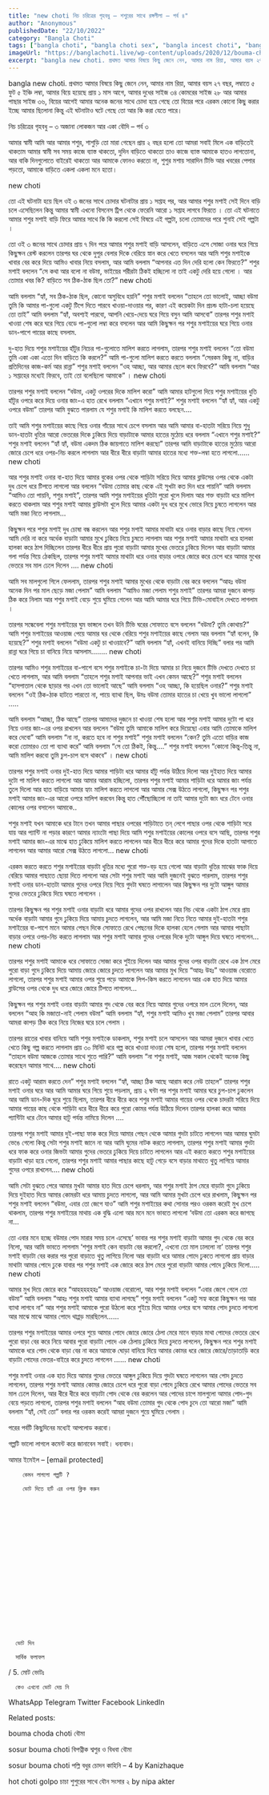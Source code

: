 ```yaml
---
title: "new choti নিচ চরিত্রের গৃহবধু – শশুরের সাথে রঙ্গলীলা – পর্ব ৪"
author: "Anonymous"
publishedDate: "22/10/2022"
category: "Bangla Choti"
tags: ["bangla choti", "bangla choti sex", "bangla incest choti", "bangla porokia choti golpo", "bangla romantic choti", "bouma", "bouma choda choti", "bouma choti", "bouma fuck", "chodon choti", "choti", "choti golpo 2020", "incest choti", "incest choti golpo", "sasur bouma", "sasur bouma choti", "sosur bouma choti", "বাংলা চটি গল্প"]
imageUrl: "https://banglachoti.live/wp-content/uploads/2020/12/bouma-choda-choti-150x150.jpg"
excerpt: "bangla new choti. প্রথমত আমার বিষয়ে কিছু জেনে নেন, আমার নাম রিয়া, আমার বয়স ২৭ বছর, লম্বাতে ৫ ফুট ৫ ইঞ্চি লম্বা, আমার বিয়ে হয়েছে প্রায় ১ মাস আগে, আমার দুধের সাইজ ৩৪ কোমরের সাইজ ২৮ আর আমার পাছার সাইজ ৩৬..."
---
```


bangla new choti. প্রথমত আমার বিষয়ে কিছু জেনে নেন, আমার নাম রিয়া, আমার বয়স ২৭ বছর, লম্বাতে ৫ ফুট ৫ ইঞ্চি লম্বা, আমার বিয়ে হয়েছে প্রায় ১ মাস আগে, আমার দুধের সাইজ ৩৪ কোমরের সাইজ ২৮ আর আমার পাছার সাইজ ৩৬, বিয়ের আগেই আমার অনেক জনের সাথে চোদা হয়ে গেছে তো বিয়ের পরে এরকম কোনো কিছু করার ইচ্ছে আমার ছিলোনা কিন্তু এই ঘটনাটাও ঘটে গেছে তো আর কি করা যেতে পারে।


নিচ চরিত্রের গৃহবধু – ৩ অজানা লোকজন আর একা বৌদি – পর্ব ৩


আমার স্বামী আমি আর আমার শশুর, শাশুড়ি তো মারা গেছেন প্রায় ২ বছর হলো তো আমরা সবাই মিলে এক বাড়িতেই থাকতাম আমার স্বামী সব সময় কাজে ব্যাস্ত থাকতো, দুদিন বাড়িতে থাকতো তাও কাজে ব্যাস্ত আমাকে হাতও লাগতোনা, আর বাকি দিনগুলোতে বাইরেই থাকতো আর আমাকে ফোনও করতো না, শুশুর মশায় সারাদিন টিভি আর খবরের পেপার পড়তো, আমাকে বাড়িতে একলা একলা মনে হতো।


new choti


তো এই ঘটনাটা হয়ে ছিল ওই ৩ জনের সাথে চোদার ঘটনাটার প্রায় ১ সপ্তাহ পর, আর আমার শশুর মশাই সেই দিনে বাড়ি চলে এসেছিলেন কিন্তু আমার স্বামী এখনো বিসনেস ট্রিপ থেকে ফেরেনি আরো ১ সপ্তাহ লাগবে ফিরতে । তো এই ঘটনাতে আমার শশুর মশাই বাড়ি ফিরে আমার সাথে কি কি করলো সেই বিষয়ে এই গল্পটা, চলো তোমাদের পরে শুনাই সেই গল্পটা ।


তো ওই ৩ জনের সাথে চোদার প্রায় ৭ দিন পরে আমার শশুর মশাই বাড়ি আসলেন, বাড়িতে এসে সোজা ওনার ঘরে গিয়ে কিছুক্ষন রেস্ট করলেন তারপর ঘর থেকে দুপুর বেলার দিকে বেরিয়ে স্নান করে খেতে বসলেন আর আমি শশুর মশাইকে খাবার বের করে দিয়ে আমিও খাবার নিয়ে বসলাম, আর আমি বললাম “আপনার এত দিন দেরি হলো কেন ফিরতে?” শশুর মশাই বললেন “সে কথা আর বলো না বউমা, ভাইয়ের শরীরটা ঠিকই হচ্ছিলো না তাই একটু দেরি হয়ে গেলো । আর তোমার খবর কি? বাড়িতে সব ঠিক-ঠাক ছিল তো?” new choti


আমি বললাম “হ্যাঁ, সব ঠিক-ঠাক ছিল, কোনো অসুবিধে হয়নি” শশুর মশাই বললেন “তাহলে তো ভালোই, আচ্ছা বউমা তুমি কি আমার পা-গুলো একটু টিপে দিতে পারবে খাওয়া-দাওয়ার পর, কারণ এই কয়েকটা দিন প্রচন্ড হাটা-চলা হয়েছে তো তাই” আমি বললাম “হ্যাঁ, অবশ্যই পারবো, আপনি খেয়ে-দেয়ে ঘরে গিয়ে বসুন আমি আসবো” তারপর শশুর মশাই খাওয়া শেষ করে ঘরে গিয়ে বেডে পা-গুলো লম্বা করে বসলেন আর আমি কিছুক্ষন পর শশুর মশাইয়ের ঘরে গিয়ে ওনার ডান-পাশে পায়ের কাছে বসলাম.












দু-হাত দিয়ে শশুর মশাইয়ের হাঁটুর নিচের পা-গুলোতে মালিশ করতে লাগলাম, তারপর শশুর মশাই বললেন “তো বউমা তুমি একা একা এতো দিন বাড়িতে কি করলে?” আমি পা-গুলো মালিশ করতে করতে বললাম “সেরকম কিছু না, বাড়ির প্রতিদিনের কাজ-কর্ম আর রান্না” শশুর মশাই বললেন “ওহ আচ্ছা, আর আমার ছেলে কবে ফিরবে?” আমি বললাম “আর ১ সপ্তাহের মধ্যেই ফিরবে, তাই তো বলেছিলো আমাকে” । new choti


তারপর শশুর মশাই বললেন “বউমা, একটু ওপরের দিকে মালিশ করো” আমি আমার হাটগুলো দিয়ে শশুর মশাইয়ের ধুতি হাঁটুর ওপরে করে দিয়ে ওনার জাং-এ হাত রেখে বললাম “এখানে শশুর মশাই?” শশুর মশাই বললেন “হ্যাঁ হ্যাঁ, আর একটু ওপরে বউমা” তারপর আমি বুঝতে পারলাম যে শশুর মশাই কি মালিশ করতে বলছেন….


তাই আমি শশুর মশাইয়ের কাছে গিয়ে ওনার গাঁয়ের সাথে চেপে বসলাম আর আমি আমার বা-হাতটা সরিয়ে নিয়ে শুধু ডান-হাতটা ধুতির আরো ভেতরের দিকে ঢুকিয়ে দিয়ে বাড়াটাকে আমার হাতের মুঠোয় ধরে বললাম “এখানে শশুর মশাই?” শশুর মশাই বললেন “হ্যাঁ হ্যাঁ, বউমা একদম ঠিক জায়গাতে মালিশ করছো” তারপর আমি বাড়াটাকে হাতের মুঠোয় আরো জোরে চেপে ধরে ওপর-নিচ করলে লাগলাম আর ধীরে ধীরে বাড়াটা আমার হাতের মধ্যে শক্ত-লম্বা হতে লাগলো…… new choti


আর শশুর মশাই ওনার বা-হাত দিয়ে আমার বুকের ওপর থেকে শাড়িটা সরিয়ে দিয়ে আমার ব্লাউসের ওপর থেকে একটা দুধ চেপে ধরে টিপতে লাগলো আর বললেন “বউমা তোমার কাছ থেকে এই সুখটা কত দিন ধরে পায়নি” আমি বললাম “আমিও তো পায়নি, শশুর মশাই”, তারপর আমি শশুর মশাইয়ের ধুতিটা পুরো খুলে দিলাম আর শক্ত বাড়াটা ধরে মালিশ করতে থাকলাম আর শশুর মশাই আমার ব্লাউসটা খুলে দিয়ে আমার একটা দুধ ধরে মুখে ভোরে নিয়ে চুষতে লাগলেন আর আমি মজা নিতে লাগলাম…


কিছুক্ষন পরে শশুর মশাই দুধ চোষা বন্ধ করলেন আর শশুর মশাই আমার মাথাটা ধরে ওনার বাড়ার কাছে নিয়ে গেলেন আমি দেরি না করে অর্ধেক বাড়াটা আমার মুখে ঢুকিয়ে নিয়ে চুষতে লাগলাম আর শশুর মশাই আমার মাথাটা ধরে হালকা হালকা করে ঠাপ দিচ্ছিলেন তারপর ধীরে ধীরে প্রায় পুরো বাড়াটা আমার মুখের ভেতরে ঢুকিয়ে দিলেন আর বাড়াটা আমার গলা পর্যন্ত গিয়ে ঠেকছিল, তারপর শশুর মশাই আমার মাথাটা ধরে ওনার বাড়ার ওপরে জোরে করে চেপে ধরে আমার মুখের ভেতরে সব মাল ঢেলে দিলেন …. new choti


আমি সব মালগুলো গিলে ফেললাম, তারপর শশুর মশাই আমার মুখের থেকে বাড়াটা বের করে বললেন “আহঃ বউমা অনেক দিন পর মাল ছেড়ে মজা পেলাম” আমি বললাম “আমিও মজা পেলাম শশুর মশাই” তারপর আমরা দুজনে কাপড় ঠিক করে নিলাম আর শশুর মশাই বেড়ে শুয়ে ঘুমিয়ে গেলেন আর আমি আমার ঘরে গিয়ে টিভি-মোবাইল দেখতে লাগলাম ।


তারপর সন্ধেবেলা শশুর মশাইয়ের ঘুম ভাঙ্গলে তখন উনি টিভি ঘরের সোফাতে বসে বললেন “বউমা? তুমি কোথায়?” আমি শশুর মশাইয়ের আওয়াজ পেয়ে আমার ঘর থেকে বেরিয়ে শশুর মশাইয়ের কাছে গেলাম আর বললাম “হ্যাঁ বলেন, কি হয়েছে?” শশুর মশাই বললেন “বউমা একটু চা খাওয়াবে?” আমি বললাম “হ্যাঁ, এখনই বানিয়ে দিচ্ছি” বলার পর আমি রান্না ঘরে গিয়ে চা বানিয়ে নিয়ে আসলাম…….. new choti


তারপর আমিও শশুর মশাইয়ের বা-পাশে বসে শশুর মশাইকে চা-টা দিয়ে আমার চা নিয়ে দুজনে টিভি দেখতে দেখতে চা খেতে লাগলাম, আর আমি বললাম “তাহলে শশুর মশাই আপনার ভাই এখন কেমন আছে?” শশুর মশাই বললেন “হাসপাতাল থেকে ছাড়ার পর এখন তো ভালোই আছে” আমি বললাম “ওহ আচ্ছা, কি হয়েছিল ওনার?” শশুর মশাই বললেন “ওই ঠিক-ঠাক হাটতে পারতো না, পায়ে ব্যাথা ছিল, উমঃ বউমা তোমার হাতের চা খেয়ে খুব ভালো লাগলো” …..


আমি বললাম “আচ্ছা, ঠিক আছে” তারপর আমাদের দুজনে চা খাওয়া শেষ হলো আর শশুর মশাই আমার দুটো পা ধরে নিয়ে ওনার জাং-এর ওপর রাখলেন আর বললেন “বউমা তুমি আমাকে মালিশ করে দিয়েছো এবার আমি তোমাকে মালিশ করে দেবো” আমি বললাম “না না, করতে হবে না শশুর মশাই” শশুর মশাই বললেন “কেন? তুমি এতো বাড়ির কাজ করো তোমারও তো পা ব্যাথা করে” আমি বললাম “সে তো ঠিকই, কিন্তু….” শশুর মশাই বললেন “কোনো কিন্তু-তিন্তু না, আমি মালিশ করবো তুমি চুপ-চাপ বসে থাকবে” । new choti


তারপর শশুর মশাই ওনার দুই-হাত দিয়ে আমার শাড়িটা ধরে আমার হাঁটু পর্যন্ত উঠিয়ে দিলো আর দুইহাত দিয়ে আমার দুটো পা মালিশ করতে লাগলো আর আমার আরাম হচ্ছিলো, তারপর শশুর মশাই আমার শাড়িটা ধরে আমার জাং পর্যন্ত তুলে দিলো আর হাত বাড়িয়ে আমার হ্যাং মালিশ করতে লাগলো আর আমার সেক্স উঠতে লাগলো, কিছুক্ষন পর শশুর মশাই আমার জাং-এর আরো ওপরে মালিশ করবেন কিন্তু হাত পৌঁছোচ্ছিলো না তাই আমার দুটো জাং ধরে টেনে ওনার কোলের ওপর বসালেন আমাকে..


শশুর মশাই যখন আমাকে ধরে টানে তখন আমার পাছার ওপরের শাড়িটাতে তন্ লেগে পাছার ওপর থেকে শাড়িটা সরে যায় আর প্যান্টি না পড়ার কারণে আমার ন্যাংটো পাছা দিয়ে আমি শশুর মশাইয়ের কোলের ওপরে বসে আছি, তারপর শশুর মশাই আমার জাং-এর মাঝে হাত ঢুকিয়ে মালিশ করতে লাগলেন আর ধীরে ধীরে করে আমার গুদের দিকে হাতটা আগাতে লাগলেন আর আমার আরো সেক্স উঠতে লাগলো… new choti


এরকম করতে করতে শশুর মশাইয়ের বাড়াটা ধুতির মধ্যে পুরো শক্ত-বড় হয়ে গেলো আর বাড়াটা ধুতির মাঝের ফাক দিয়ে বেরিয়ে আমার পাছাতে ছোয়া দিতে লাগলো আর সেটা শশুর মশাই আর আমি দুজনেই বুঝতে পারলাম, তারপর শশুর মশাই ওনার ডান-হাতটা আমার গুদের ওপরে নিয়ে গিয়ে গুদটা ঘষতে লাগালেন আর কিছুক্ষন পর দুটো আঙ্গুল আমার গুদের ভেতরে ঢুকিয়ে দিয়ে ঘষতে লাগলেন ।


তারপর কিছুক্ষন পর শশুর মশাই ওনার বাড়াটা ধরে আমার গুদের ওপর রাখলেন আর নিচ থেকে একটা ঠাপ মেরে প্রায় অর্ধেক বাড়াটা আমার গুদে ঢুকিয়ে দিয়ে আমায় চুদতে লাগলেন, আর আমি মজা নিতে নিতে আমার দুই-হাতটা শশুর মশাইয়ের বা-পাশে মানে আমার পেছন দিকে সোফাতে রেখে পেছনের দিকে হালকা হেলে গেলাম আর আমার পাছাটা বাড়ার ওপরে ওপর-নিচ করতে লাগলাম আর শশুর মশাই আমার গুদের ওপরের দিকে দুটো আঙ্গুল দিয়ে ঘষতে লাগলেন… new choti


তারপর শশুর মশাই আমাকে ধরে সোফাতে সোজা করে শুইয়ে দিলেন আর আমার গুদের ওপর বাড়াটা রেখে এক ঠাপ মেরে পুরো বাড়া গুদে ঢুকিয়ে দিয়ে আমায় জোরে জোরে চুদতে লাগলেন আর আমার মুখ দিয়ে “আহঃ উহঃ” আওয়াজ বেরোতে লাগলো, তারপর শশুর মশাই আমার ওপর শুয়ে পড়ে আমাকে লিপ-কিস করতে লাগলেন আর এক হাত দিয়ে আমার ব্লাউসের ওপর থেকে দুধ ধরে জোরে জোরে টিপতে লাগলেন…


কিছুক্ষন পর শশুর মশাই ওনার বাড়াটা আমার গুদ থেকে বের করে নিয়ে আমার গুদের ওপরে মাল ঢেলে দিলেন, আর বললেন “আহ কি মজাতা-নাই পেলাম বউমা” আমি বললাম “হ্যাঁ, শশুর মশাই আমিও খুব মজা পেলাম” তারপর আবার আমরা কাপড় ঠিক করে নিয়ে নিজের ঘরে চলে গেলাম ।


তারপর রাতের খাবার বানিয়ে আমি শশুর মশাইকে ডাকলাম, শশুর মশাই চলে আসলেন আর আমরা দুজনে খাবার খেতে খেতে কিছু গল্প করতে লাগলাম প্রায় ৩০ মিনিট ধরে গল্প করে খাওয়া দাওয়া শেষ হলো, তারপর শশুর মশাই বললেন “তাহলে বউমা আজকে তোমার সাথে শুতে পারি?” আমি বললাম “না শশুর মশাই, আজ সকাল থেকেই অনেক কিছু করেছেন আমার সাথে…. new choti


রাতে একটু আরাম করতে দেন” শশুর মশাই বললেন “হ্যাঁ, আচ্ছা ঠিক আছে আরাম করে নেউ তাহলে” তারপর শশুর মশাই ওনার ঘরে আর আমি আমার ঘরে গিয়ে শুয়ে পড়লাম, প্রায় ২ ঘন্টা পর শশুর মশাই আমার ঘরে চুপ-চাপ ঢুকলেন আর আমি ডান-দিক ঘুরে শুয়ে ছিলাম, তারপর ধীরে ধীরে করে শশুর মশাই আমার গায়ের ওপর থেকে চাদরটা সরিয়ে দিয়ে আমার পায়ের কাছ থেকে শাড়িটা ধরে ধীরে ধীরে করে পুরো কোমর পর্যন্ত উঠিয়ে দিলেন তারপর হালকা করে আমার প্যান্টিটা ধরে টেনে আমার হাটু পর্যন্ত নামিয়ে দিলেন ….


তারপর শশুর মশাই আমার দুই-পাছা ফাক করে দিয়ে আমার পেছন থেকে আমার গুদটা চাটতে লাগলেন আর আমার ঘুমটা ভেঙে গেলো কিন্তু সেটা শশুর মশাই জানে না আর আমি ঘুমের নাটক করতে লাগলাম, তারপর শশুর মশাই আমার গুদটা ধরে ফাক করে ওনার জিভটা আমার গুদের ভেতরে ঢুকিয়ে দিয়ে চাটতে লাগলেন আর এই করতে করতে শশুর মশাইয়ের বাড়াটা খাড়া হয়ে গেলো, তারপর শশুর মশাই আমার পাছার কাছে হাটু গেড়ে বসে বাড়ার মাথাতে থুতু লাগিয়ে আমার গুদের ওপরে রাখলেন…. new choti


আমি সেটা বুঝতে পেরে আমার মুখটা আমার হাত দিয়ে চেপে ধরলাম, আর শশুর মশাই ঠাপ মেরে বাড়াটা গুদে ঢুকিয়ে দিয়ে দুইহাত দিয়ে আমার কোমরটা ধরে আমায় চুদতে লাগলো, আর আমি আমার মুখটা চেপে ধরে রাখলাম, কিছুক্ষন পর শশুর মশাই বললেন “বউমা, এবার তো জেগে যাও” আমি শশুর মশাইয়ের কথা সোনার পরও ওরকম করেই মুখ চেপে থাকলাম, তারপর শশুর মশাইয়ের মাথায় এক বুদ্ধি এলো আর মনে মনে ভাবতে লাগলো ‘বউমা তো এরকম করে জাগছে না…


তো এবার মনে হচ্ছে বউমার পোদ মারার সময় চলে এসেছে’ ভাবার পর শশুর মশাই বাড়াটা আমার গুদ থেকে বের করে নিলো, আর আমি ভাবতে লাগলাম ‘শশুর মশাই কেন বাড়াটা বের করলো?, এখনো তো মাল ঢাললো না’ তারপর শশুর মশাই বাড়াটা বের করার পর পুরো বাড়াতে থুতু লাগিয়ে নিলো আর বাড়াটা ধরে আমার পোদে ঢুকতে লাগলো প্রায় বাড়ার মাথাটা আমার পোদে ঢুকে যাবার পর শশুর মশাই এক জোরে করে ঠাপ মেরে পুরো বাড়াটা আমার পোদে ঢুকিয়ে দিলো….. new choti


আমার মুখ দিয়ে জোরে করে “আহহহহহহঃ” আওয়াজ বেরোলো, আর শশুর মশাই বললেন “এবার জেগে গেলে তো বউমা” আমি বললাম “আহঃ শশুর মশাই আমার ব্যাথা লাগছে” শশুর মশাই বললেন “একটু সহ্য করো কিছুক্ষন পর আর ব্যাথা লাগবে না” আর শশুর মশাই আমাকে পুরো উঠলো করে শুইয়ে দিয়ে আমার ওপরে বসে আমার পোদ চুদতে লাগলো আর মাঝে মাঝে আমার পোদে থাপ্পড় মারছিলেন……


তারপর শশুর মশাইয়ের আমার ওপরে শুয়ে আমার পোদে জোরে জোরে ঠেলা মেরে মানে বাড়ার মাথা পোদের ভেতরে রেখে পুরো বাড়া বের করে নিয়ে আবার পুরো বাড়াটা পোদে এক ঠেলায় ঢুকিয়ে দিয়ে চুদতে লাগলেন, কিছুক্ষন পরে শশুর মশাই আমাকে ধরে পোদ থেকে বাড়া বের না করে আমাকে ঘোড়া বানিয়ে দিয়ে আমার কোমর ধরে জোরে জোরে/তাড়াতাড়ি করে বাড়াটা পোদের ভেতর-বাইরে করে চুদতে লাগলেন …… new choti


শশুর মশাই ওনার এক হাত দিয়ে আমার গুদের ভেতরে আঙ্গুল ঢুকিয়ে দিয়ে গুদটা ঘষতে লাগলেন আর পোদ চুদতে লাগলেন, তারপর শশুর মশাই আমার কোমর জোরে চেপে ধরে পুরো বাড়া পোদে ঢুকিয়ে রেখে আমার পোদের ভেতরে সব মাল ঢেলে দিলেন, আর ধীরে ধীরে করে বাড়াটা পোদ থেকে বের করলেন আর পোদের চাপে মালগুলো আমার পোদ-গুদ বেয়ে পড়তে লাগলো, তারপর শশুর মশাই বললেন “আহ বউমা তোমার গুদ থেকে পোদ চুদে তো আরো মজা” আমি বললাম “হ্যাঁ, সেই তো” বলার পর ওরকম করেই আমরা দুজনে শুয়ে ঘুমিয়ে গেলাম ।




পরের পর্বটি কিছুদিনের মধ্যেই আপলোড করবো।


গল্পটি ভালো লাগলে কমেন্ট করে জানাবেন সবাই। ধন্যবাদ।


আমার ইমেইল – 
[email protected]


 
 
 
        কেমন লাগলো গল্পটি ?      
 
        ভোট দিতে হার্ট এর ওপর ক্লিক করুন      
 
 
 
 
 
 
 
 
 
 
 
 
 
 
 
 
 
 
 
 
 
      ভোট দিন    
 
      সার্বিক ফলাফল 
 / 5. মোট ভোটঃ 
 
 
      কেও এখনো ভোট দেয় নি    
 
 
 
 
WhatsApp
Telegram
Twitter
Facebook
LinkedIn




Related posts:






bouma choda choti বৌমা




sosur bouma choti বিপত্নীক শ্বশুর ও বিধবা বৌমা




sosur bouma choti পল্লি বধুর চোদন কাহিনি – 4 by Kanizhaque




hot choti golpo চাচা শুশুরের সাথে যৌন সংসার ২ by nipa akter
